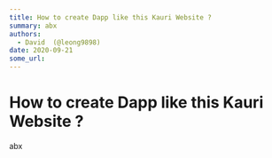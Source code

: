 ```yaml
---
title: How to create Dapp like this Kauri Website ?
summary: abx
authors:
  - David  (@leong9898)
date: 2020-09-21
some_url: 
---
```


# How to create Dapp like this Kauri Website ?

abx